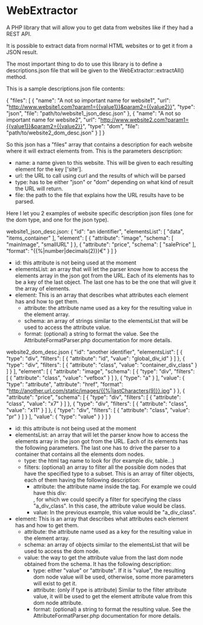 # WebExtractor
A PHP library that will allow you to get data from websites like if they had a REST API.

It is possible to extract data from normal HTML websites or to get it from a JSON result.

The most important thing to do to use this library is to define a descriptions.json file that will be given to the WebExtractor::extractAll() method.

This is a sample descriptions.json file contents:

{
	"files":
	[
		{
			"name": "A not so important name for website1",
			"url": "http://www.website1.com?param1={{value1}}&param2={{value2}}",
			"type": "json",
			"file": "path/to/website1_json_desc.json"
		},
		{
			"name": "A not so important name for website2",
			"url": "http://www.website2.com?param1={{value1}}&param2={{value2}}",
			"type": "dom",
			"file": "path/to/website2_dom_desc.json"
		}
	]
}

So this json has a "files" array that contains a description for each website where it will extract elements from.
This is the parameters description:
  - name: a name given to this website. This will be given to each resulting element for the key ['site'].
  - url: the URL to call using curl and the results of which will be parsed
  - type: has to be either "json" or "dom" depending on what kind of result the URL will return.
  - file: the path to the file that explains how the URL results have to be parsed.


Here I let you 2 examples of website specific description json files (one for the dom type, and one for the json type).


website1_json_desc.json:
  {
    "id": "an identifier",
    "elementsList":
    [
      "data",
      "items_container"
    ],
    "element":
    [
      {
        "attribute": "image",
        "schema":
        [
          "mainImage",
          "smallURL"
        ]
      },
      {
        "attribute": "price",
        "schema":
        [
          "salePrice"
        ],
        "format": "{{%|number|decimals(2)}}€"
      }
    ]
  }

  - id: this attribute is not being used at the moment
  - elementsList: an array that will let the parser know how to access the elements array in the json got from the URL. Each of its elements has to be a key of the last object. The last one has to be the one that will give it the array of elements.
  - element: This is an array that describes what attributes each element has and how to get them.
      - attribute: the attribute name used as a key for the resulting value in the element array.
      - schema: an array of strings similar to the elementsList that will be used to access the attribute value.
      - format: (optional) a string to format the value. See the AttributeFormatParser.php documentation for more details.


website2_dom_desc.json
  {
    "id": "another identifier",
    "elementsList":
    [
      {
        "type": "div",
        "filters":
        [
          {
            "attribute": "id",
            "value": "global_div_id"
          }
        ]
      },
      {
        "type": "div",
        "filters":
        [
          {
            "attribute": "class",
            "value": "container_div_class"
          }
        ]
      }
    ],
    "element":
    [
      {
        "attribute": "image",
        "schema":
        [
          {
            "type": "div",
            "filters":
            [
              {
                "attribute": "class",
                "value": "vefbox"
              }
            ]
          },
          {
            "type": "a"
          }
        ],
        "value":
        {
          "type": "attribute",
          "attribute": "href",
          "format": "http://another.url.com/static/images/{{%|lastCharacters(9)}}.jpg"
        }
      },
      {
        "attribute": "price",
        "schema":
        [
          {
            "type": "div",
            "filters":
            [
              {
                "attribute": "class",
                "value": "x7"
              }
            ]
          },
          {
            "type": "div",
            "filters":
            [
              {
                "attribute": "class",
                "value": "x11"
              }
            ]
          },
          {
            "type": "div",
            "filters":
            [
              {
                "attribute": "class",
                "value": "pr"
              }
            ]
          }
        ],
        "value":
        {
          "type": "value"
        }
      }
    ]
  }

  - id: this attribute is not being used at the moment
  - elementsList: an array that will let the parser know how to access the elements array in the json got from the URL. Each of its elements has the following parameters. The last one has to drive the parser to a container that contains all the elements dom nodes.
      - type: the html tag name to look for (for example div, table...)
      - filters: (optional) an array to filter all the possible dom nodes that have the specified type to a subset. This is an array of filter objects, each of them having the following description:
          - attribute: the attribute name inside the tag. For example we could have this div: <div class="a_div_class"></div>, for which we could specify a filter for specifying the class "a_div_class". In this case, the attribute value would be class.
          - value: In the previous example, this value would be "a_div_class".
  - element: This is an array that describes what attributes each element has and how to get them.
      - attribute: the attribute name used as a key for the resulting value in the element array.
      - schema: an array of objects similar to the elementsList that will be used to access the dom node.
      - value: the way to get the attribute value from the last dom node obtained from the schema. It has the following description:
          - type: either "value" or "attribute". If it is "value", the resulting dom node value will be used, otherwise, some more parameters will exist to get it.
          - attribute: (only if type is attribute) Similar to the filter attribute value, it will be used to get the element attribute value from this dom node attribute.
          - format: (optional) a string to format the resulting value. See the AttributeFormatParser.php documentation for more details.

